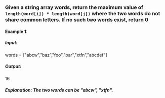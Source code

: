 ### Given a string array words, return the maximum value of `length(word[i]) * length(word[j])` where the two words do not share common letters. If no such two words exist, return 0

#### Example 1:

##### Input: <br>
words = ["abcw","baz","foo","bar","xtfn","abcdef"] <br>
##### Output: <br>
16 <br>
##### Explanation: The two words can be "abcw", "xtfn".

